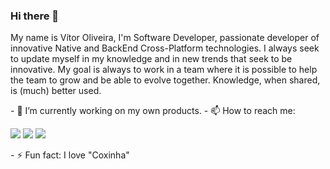 ### Hi there 👋

 My name is Vítor Oliveira, I'm Software Developer,  passionate developer of innovative Native and BackEnd Cross-Platform technologies. I always seek to update myself in my knowledge and in new trends that seek to be innovative. My goal is always to work in a team where it is possible to help the team to grow and be able to evolve together. Knowledge, when shared, is (much) better used.

<p align="left">
- 🔭 I’m currently working on my own products.
- 📫 How to reach me: 
 </p>  
<p align="left">
  <a href="https://www.instagram.com/vitordm/" alt="Instagram">
  <img src="https://img.shields.io/badge/-Instagram-DF0174?style=for-the-badge&logo=instagram&logoColor=white&link=https://www.instagram.com/vitordm/"/></a>
  
  <a href="https://www.linkedin.com/in/vitor-gaudencio/" alt="Linkedin">
  <img src="https://img.shields.io/badge/-Linkedin-0e76a8?style=for-the-badge&logo=Linkedin&logoColor=white&link=https://www.linkedin.com/in/vitor-gaudencio" /></a>
  
  <a href="https://t.me/oliveiravitor3" alt="Linkedin">
  <img src="https://img.shields.io/badge/-Telegram-9cf?style=for-the-badge&logoColor=white&color=2CA5E0&url=https://t.me/oliveiravitor3&logo=Telegram" /></a>
</p>  
<p align="left">
- ⚡ Fun fact: I love "Coxinha" 
 </p>


<!--
**vitordm/vitordm** is a ✨ _special_ ✨ repository because its `README.md` (this file) appears on your GitHub profile.

Here are some ideas to get you started:

- 🔭 I’m currently working on ...
- 🌱 I’m currently learning ...
- 👯 I’m looking to collaborate on ...
- 🤔 I’m looking for help with ...
- 💬 Ask me about ...
- 📫 How to reach me: ...
- 😄 Pronouns: ...
- ⚡ Fun fact: ...
-->
